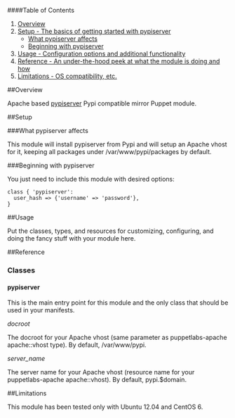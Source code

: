 ####Table of Contents

1. [Overview](#overview)
2. [Setup - The basics of getting started with pypiserver](#setup)
    * [What pypiserver affects](#what-pypiserver-affects)
    * [Beginning with pypiserver](#beginning-with-pypiserver)
3. [Usage - Configuration options and additional functionality](#usage)
4. [Reference - An under-the-hood peek at what the module is doing and how](#reference)
5. [Limitations - OS compatibility, etc.](#limitations)

##Overview

Apache based [pypiserver](https://github.com/schmir/pypiserver) Pypi compatible
mirror Puppet module.

##Setup

###What pypiserver affects

This module will install pypiserver from Pypi and will setup an Apache vhost
for it, keeping all packages under /var/www/pypi/packages by default.

###Beginning with pypiserver

You just need to include this module with desired options:

```puppet
class { 'pypiserver':
  user_hash => {'username' => 'password'},
}
```

##Usage

Put the classes, types, and resources for customizing, configuring, and doing the fancy stuff with your module here.

##Reference

### Classes

#### pypiserver

This is the main entry point for this module and the only class that should be
used in your manifests.

*docroot*

The docroot for your Apache vhost (same parameter as puppetlabs-apache
apache::vhost type). By default, /var/www/pypi.

*server_name*

The server name for your Apache vhost (resource name for your puppetlabs-apache
apache::vhost). By default, pypi.$domain.

##Limitations

This module has been tested only with Ubuntu 12.04 and CentOS 6.
